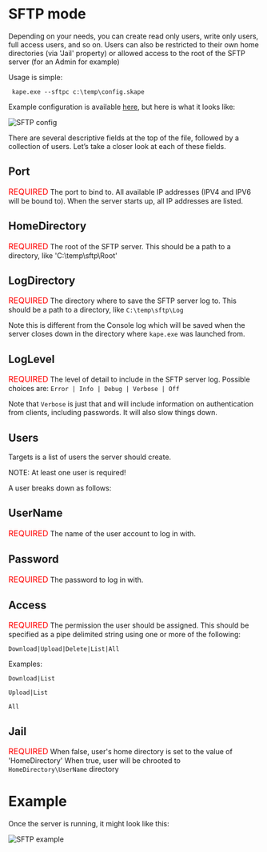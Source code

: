 # SFTP mode

Depending on your needs, you can create read only users, write only users, full access users, and so on. Users can also be restricted to their own home directories (via 'Jail' property) or allowed access to the root of the SFTP server (for an Admin for example)

Usage is simple: 

` kape.exe --sftpc c:\temp\config.skape`

Example configuration is available [here](Configs\config.skape), but here is what it looks like:

![SFTP config](https://raw.githubusercontent.com/EricZimmerman/KapeDocs/master/Pictures/exampleSFTPConfig.jpg)

There are several descriptive fields at the top of the file, followed by a collection of users. Let’s take a closer look at each of these fields.

## Port

<font size="3" color="red">REQUIRED</font>
The port to bind to. All available IP addresses (IPV4 and IPV6 will be bound to). When the server starts up, all IP addresses are listed.

## HomeDirectory

<font size="3" color="red">REQUIRED</font>
The root of the SFTP server. This should be a path to a directory, like 'C:\temp\sftp\Root'

## LogDirectory

<font size="3" color="red">REQUIRED</font>
The directory where to save the SFTP server log to. This should be a path to a directory, like `C:\temp\sftp\Log`

Note this is different from the Console log which will be saved when the server closes down in the directory where `kape.exe` was launched from.

## LogLevel

<font size="3" color="red">REQUIRED</font>
The level of detail to include in the SFTP server log. Possible choices are: `Error | Info | Debug | Verbose | Off`

Note that `Verbose` is just that and will include information on authentication from clients, including passwords. It will also slow things down.

## Users

Targets is a list of users the server should create. 

NOTE: At least one user is required!

A user breaks down as follows:

## UserName

<font size="3" color="red">REQUIRED</font>
The name of the user account to log in with.

## Password

<font size="3" color="red">REQUIRED</font>
The password to log in with.

## Access

<font size="3" color="red">REQUIRED</font>
The permission the user should be assigned. This should be specified as a pipe delimited string using one or more of the following: 

`Download|Upload|Delete|List|All`

Examples:

`Download|List`

`Upload|List`

`All`

## Jail

<font size="3" color="red">REQUIRED</font>
When false, user's home directory is set to the value of 'HomeDirectory'
When true, user will be chrooted to `HomeDirectory\UserName` directory

# Example

 Once the server is running, it might look like this:

![SFTP example](https://raw.githubusercontent.com/EricZimmerman/KapeDocs/master/Pictures/SftpServer.jpg)
